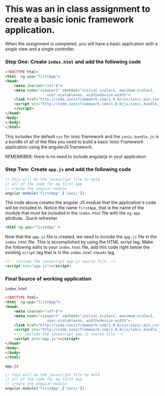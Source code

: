 # This was an in class assignment to create a basic ionic framework application.

When the assignment is completed, you will have a basic application with a single view and a single controller.

### Step One: Create `index.html` and add the following code

````HTML
<!DOCTYPE html>
<html  ng-app="firstApp">
<head>
    <meta charset="utf-8">
    <meta name="viewport" content="initial-scale=1, maximum-scale=1, 
                   user-scalable=no, width=device-width">
    <link href="http://code.ionicframework.com/1.0.0/css/ionic.min.css" rel="stylesheet">
    <script src="http://code.ionicframework.com/1.0.0/js/ionic.bundle.js">
    </script>
</head>
<body>
</body>
</html>
````

This includes the default `css` for ionic framework and the `ionic.bundle.js` is a bundle of all of the files you need to build a basic Ionic Framework application using the angularJS framework. 

REMEMEBER: there is no need to include angularjs in your application

### Step Two: Create `app.js` and add the following code

````Javascript
// this will be the javascript file to hold
// all of the code for my first app
// create the angular module
angular.module('firstApp',['ionic']);
````
The code above creates the angular JS module that the application's code will be included in. Notice the name `firstApp`, that is the name of the module that must be included in the `index.html` file with the `ng-app` attribute.. Quick refresher

````HTML
<html ng-app="firstApp" >
````

Now that the `app.js` file is created, we need to include the `app.js` file in the `index.html` file. This is accomplished by using the HTML script tag. Make the following edits to your `index.html` file, add this code right below the existing `script` tag that is in the `index.html` `<head>` tag.

````HTML
<!-- include the javascript app.js source file -->
<script src="app.js"></script>
````

### Final Source of working application

`index.html`
````HTML
<!DOCTYPE html>
<html  ng-app="firstApp">
<head>
    <meta charset="utf-8">
    <meta name="viewport" content="initial-scale=1, maximum-scale=1, 
                   user-scalable=no, width=device-width">
    <link href="http://code.ionicframework.com/1.0.0/css/ionic.min.css" rel="stylesheet">
    <script src="http://code.ionicframework.com/1.0.0/js/ionic.bundle.js"></script>
    <!-- include the javascript app.js source file -->
    <script src="app.js"></script>
</head>
<body>
</body>
</html>
````

`app.js`
````Javascript
// this will be the javascript file to hold
// all of the code for my first app
// create the angular module
angular.module('firstApp',['ionic']);
````